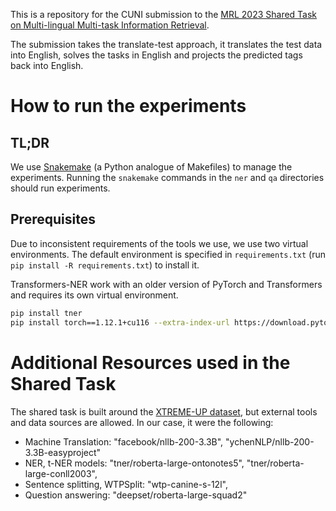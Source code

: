 This is a repository for the CUNI submission to the [MRL 2023 Shared Task on
Multi-lingual Multi-task Information
Retrieval](https://sigtyp.github.io/st2023-mrl.html).

The submission takes the translate-test approach, it translates the test data
into English, solves the tasks in English and projects the predicted tags back
into English.

# How to run the experiments

## TL;DR

We use [Snakemake](https://snakemake.readthedocs.io/en/stable/) (a Python
analogue of Makefiles) to manage the experiments. Running the `snakemake`
commands in the `ner` and `qa` directories should run experiments.

## Prerequisites

Due to inconsistent requirements of the tools we use, we use two virtual
environments. The default environment is specified in `requirements.txt` (run
`pip install -R requirements.txt`) to install it.

Transformers-NER work with an older version of PyTorch and Transformers and
requires its own virtual environment.

```bash
pip install tner
pip install torch==1.12.1+cu116 --extra-index-url https://download.pytorch.org/whl/cu116
```

# Additional Resources used in the Shared Task

The shared task is built around the [XTREME-UP
dataset](https://github.com/google-research/xtreme-up), but external tools and
data sources are allowed. In our case, it were the following:

* Machine Translation: "facebook/nllb-200-3.3B", "ychenNLP/nllb-200-3.3B-easyproject"
* NER, t-NER models: "tner/roberta-large-ontonotes5", "tner/roberta-large-conll2003",
* Sentence splitting, WTPSplit: "wtp-canine-s-12l",
* Question answering: "deepset/roberta-large-squad2"
